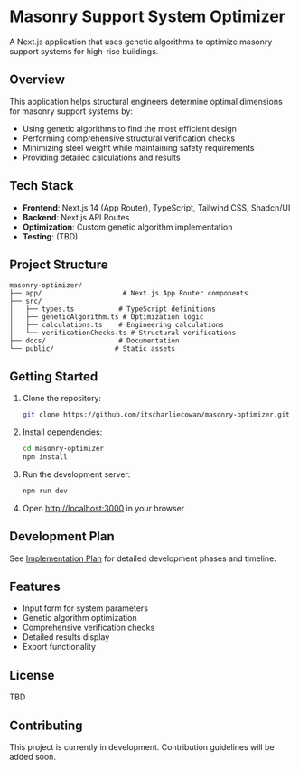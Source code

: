 # Masonry Support System Optimizer

A Next.js application that uses genetic algorithms to optimize masonry support systems for high-rise buildings.

## Overview

This application helps structural engineers determine optimal dimensions for masonry support systems by:
- Using genetic algorithms to find the most efficient design
- Performing comprehensive structural verification checks
- Minimizing steel weight while maintaining safety requirements
- Providing detailed calculations and results

## Tech Stack

- **Frontend**: Next.js 14 (App Router), TypeScript, Tailwind CSS, Shadcn/UI
- **Backend**: Next.js API Routes
- **Optimization**: Custom genetic algorithm implementation
- **Testing**: (TBD)

## Project Structure

```
masonry-optimizer/
├── app/                    # Next.js App Router components
├── src/
│   ├── types.ts           # TypeScript definitions
│   ├── geneticAlgorithm.ts # Optimization logic
│   ├── calculations.ts    # Engineering calculations
│   └── verificationChecks.ts # Structural verifications
├── docs/                  # Documentation
└── public/               # Static assets
```

## Getting Started

1. Clone the repository:
   ```bash
   git clone https://github.com/itscharliecowan/masonry-optimizer.git
   ```

2. Install dependencies:
   ```bash
   cd masonry-optimizer
   npm install
   ```

3. Run the development server:
   ```bash
   npm run dev
   ```

4. Open [http://localhost:3000](http://localhost:3000) in your browser

## Development Plan

See [Implementation Plan](docs/implementationPlan.md) for detailed development phases and timeline.

## Features

- Input form for system parameters
- Genetic algorithm optimization
- Comprehensive verification checks
- Detailed results display
- Export functionality

## License

TBD

## Contributing

This project is currently in development. Contribution guidelines will be added soon.
